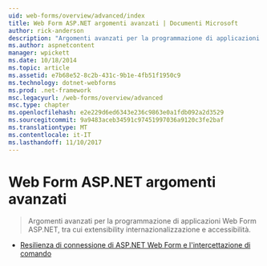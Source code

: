 ```yaml
---
uid: web-forms/overview/advanced/index
title: Web Form ASP.NET argomenti avanzati | Documenti Microsoft
author: rick-anderson
description: "Argomenti avanzati per la programmazione di applicazioni Web Form ASP.NET, tra cui extensibility internazionalizzazione e accessibilità."
ms.author: aspnetcontent
manager: wpickett
ms.date: 10/18/2014
ms.topic: article
ms.assetid: e7b68e52-8c2b-431c-9b1e-4fb51f1950c9
ms.technology: dotnet-webforms
ms.prod: .net-framework
msc.legacyurl: /web-forms/overview/advanced
msc.type: chapter
ms.openlocfilehash: e2e229d6ed6343e236c9863e0a1fdb092a2d3529
ms.sourcegitcommit: 9a9483aceb34591c97451997036a9120c3fe2baf
ms.translationtype: MT
ms.contentlocale: it-IT
ms.lasthandoff: 11/10/2017
---
```

<a name="aspnet-web-forms-advanced-topics"></a>Web Form ASP.NET argomenti avanzati
====================
> Argomenti avanzati per la programmazione di applicazioni Web Form ASP.NET, tra cui extensibility internazionalizzazione e accessibilità.


- [Resilienza di connessione di ASP.NET Web Form e l'intercettazione di comando](aspnet-web-forms-connection-resiliency-and-command-interception.md)
